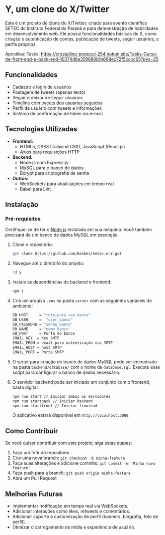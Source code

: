 # Y, um clone do X/Twitter

Este é um projeto de clone do X/Twitter, criado para evento científico SETEC do Instituto Federal do Paraná e para demonstração de habilidades em desenvolvimento web. Ele possui funcionalidades básicas do X, como criação e autenticação de contas, publicação de tweets, seguir usuários, e perfis próprios.

Apostilas:
Tasks: https://crystalline-protocol-254.notion.site/Tasks-Curso-de-front-end-e-back-end-10374d6e359880b1b668ec72f5cccc65?pvs=25

## Funcionalidades

- Cadastro e login de usuários
- Postagem de tweets (apenas texto)
- Seguir e deixar de seguir usuários
- Timeline com tweets dos usuários seguidos
- Perfil de usuário com tweets e informações
- Sistema de confirmação de token via e-mail

## Tecnologias Utilizadas

- **Frontend:**
  - HTML5, CSS3 (Tailwind CSS), JavaScript (React.js)
  - Axios para requisições HTTP
- **Backend:**
  - Node.js com Express.js
  - MySQL para o banco de dados
  - Bcrypt para criptografia de senha
- **Outros:**
  - WebSockets para atualizações em tempo real
  - Babel para Lint

## Instalação

### Pré-requisitos

Certifique-se de ter o [Node.js](https://nodejs.org/) instalado em sua máquina. Você também precisará de um banco de dados MySQL em execução. 

1. Clone o repositório:

    ```bash
    git clone https://github.com/Dankei/Setec-o-Y.git
    ```

2. Navegue até o diretório do projeto:

    ```bash
    cd y
    ```

3. Instale as dependências do backend e frontend:

    ```bash
    npm i
    ```

4. Crie um arquivo `.env` na pasta `server` com as seguintes variáveis de ambiente:

    ```bash
    DB_HOST     = "rota_para_seu_banco"
    DB_USER     =  "user_banco"
    DB_PASSWORD = "senha_banco"
    DB_NAME     = "nome_banco"
    DB_PORT     = Porta do banco
    EMAIL_KEY  = Key SMTP
    EMAIL_FROM = email para autenticação via SMTP
    EMAIL_HOST = host SMTP
    EMAIL_PORT = Porta SMTP
    ```

5. O script para criação do banco de dados MySQL pode ser encontrado na pasta `backend/database/` com o nome de `database.sql`. Execute esse script para configurar o banco de dados necessário.

6. O servidor backend pode ser iniciado em conjunto com o frontend, basta digitar:

    ```bash
    npm run start // Iniciar ambos os servidores
    npm run startback // Iniciar backend
    npm run startfront // Iniciar frontend
    ```

    O aplicativo estará disponível em `http://localhost:3000`.

## Como Contribuir

Se você quiser contribuir com este projeto, siga estas etapas:

1. Faça um fork do repositório.
2. Crie uma nova branch: `git checkout -b minha-feature`
3. Faça suas alterações e adicione commits: `git commit -m 'Minha nova feature'`
4. Faça push para a branch: `git push origin minha-feature`
5. Abra um Pull Request

## Melhorias Futuras

- Implementar notificação em tempo real via WebSockets.
- Adicionar interações como likes, retweets e comentários.
- Adicionar suporte a customização de perfil (banners, biografia, foto de perfil).
- Otimizar o carregamento de mídia e experiência de usuário.
